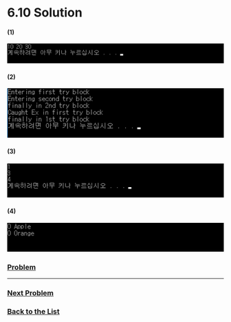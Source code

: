 # 6.10 Solution

#### (1)

![6](images/6.10.1.png)

#### (2)

![6](images/6.10.2.png)

#### (3)

![6](images/6.10.3.png)

#### (4)

![6](images/6.10.4.png)

### [**Problem**](../Problems/6.10.md)

___

### [**Next Problem**](../Problems/6.13.md)

### [**Back to the List**](../#list-of-problems)